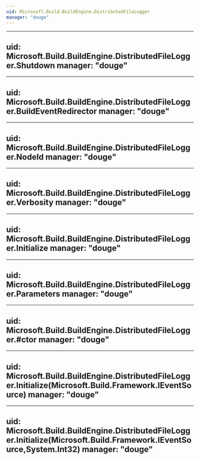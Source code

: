 ```yaml
---
uid: Microsoft.Build.BuildEngine.DistributedFileLogger
manager: "douge"
---
```


---
uid: Microsoft.Build.BuildEngine.DistributedFileLogger.Shutdown
manager: "douge"
---

---
uid: Microsoft.Build.BuildEngine.DistributedFileLogger.BuildEventRedirector
manager: "douge"
---

---
uid: Microsoft.Build.BuildEngine.DistributedFileLogger.NodeId
manager: "douge"
---

---
uid: Microsoft.Build.BuildEngine.DistributedFileLogger.Verbosity
manager: "douge"
---

---
uid: Microsoft.Build.BuildEngine.DistributedFileLogger.Initialize
manager: "douge"
---

---
uid: Microsoft.Build.BuildEngine.DistributedFileLogger.Parameters
manager: "douge"
---

---
uid: Microsoft.Build.BuildEngine.DistributedFileLogger.#ctor
manager: "douge"
---

---
uid: Microsoft.Build.BuildEngine.DistributedFileLogger.Initialize(Microsoft.Build.Framework.IEventSource)
manager: "douge"
---

---
uid: Microsoft.Build.BuildEngine.DistributedFileLogger.Initialize(Microsoft.Build.Framework.IEventSource,System.Int32)
manager: "douge"
---
